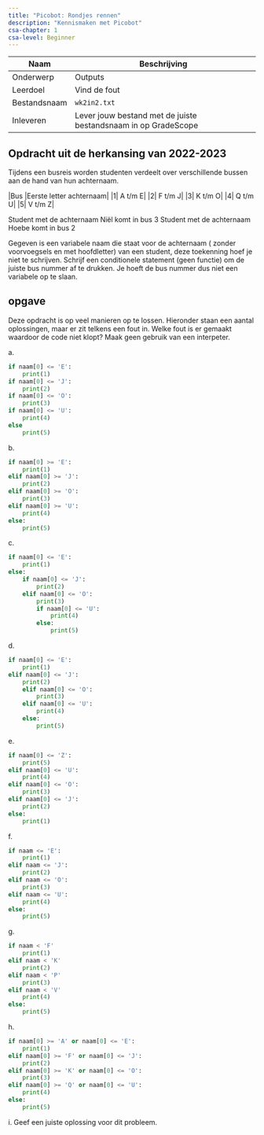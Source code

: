 ```yaml
---
title: "Picobot: Rondjes rennen"
description: "Kennismaken met Picobot"
csa-chapter: 1
csa-level: Beginner
---
```


| Naam         | Beschrijving                                                   |
|--------------|----------------------------------------------------------------|
| Onderwerp    | Outputs                                                        |
| Leerdoel     | Vind de fout                                               |
| Bestandsnaam | `wk2in2.txt`                                                   |
| Inleveren    | Lever jouw bestand met de juiste bestandsnaam in op GradeScope |


## Opdracht uit de herkansing van 2022-2023


Tijdens een busreis worden studenten verdeelt over verschillende bussen aan de hand van hun achternaam. 

|Bus	|Eerste letter achternaam|
|1|	A t/m E|
|2|	F t/m J|
|3|	K t/m O|
|4|	Q t/m U|
|5|	V t/m Z|

Student met de achternaam Niël komt in bus 3
Student met de achternaam Hoebe komt in bus 2

Gegeven is een variabele naam die staat voor de achternaam ( zonder voorvoegsels en met hoofdletter) van een student, deze toekenning hoef je niet te schrijven. Schrijf een conditionele statement (geen functie) om de juiste bus nummer af te drukken. Je hoeft de bus nummer dus niet een variabele op te slaan. 

## opgave

Deze opdracht is op veel manieren op te lossen. Hieronder staan een aantal oplossingen, maar er zit telkens een fout in. Welke fout is er gemaakt waardoor de code niet klopt? Maak geen gebruik van een interpeter.

a. 

```python
if naam[0] <= 'E':
    print(1)
if naam[0] <= 'J':
    print(2)
if naam[0] <= 'O':
    print(3)
if naam[0] <= 'U':
    print(4)
else
    print(5)

```

b. 

```python
if naam[0] >= 'E':
    print(1)
elif naam[0] >= 'J':
    print(2)
elif naam[0] >= 'O':
    print(3)
elif naam[0] >= 'U':
    print(4)
else:
    print(5)

```
c. 

```python
if naam[0] <= 'E':
    print(1)
else:
    if naam[0] <= 'J':
        print(2)
    elif naam[0] <= 'O':
        print(3)
        if naam[0] <= 'U':
            print(4)
        else:
            print(5)

```
d. 
```python
if naam[0] <= 'E':
    print(1)
elif naam[0] <= 'J':
    print(2)
    elif naam[0] <= 'O':
        print(3)
    elif naam[0] <= 'U':
        print(4)
    else:
        print(5)

```

e. 
```python
if naam[0] <= 'Z':
    print(5)
elif naam[0] <= 'U':
    print(4)
elif naam[0] <= 'O':
    print(3)
elif naam[0] <= 'J':
    print(2)
else:
    print(1)

```


f.

```python
if naam <= 'E':
    print(1)
elif naam <= 'J':
    print(2)
elif naam <= 'O':
    print(3)
elif naam <= 'U':
    print(4)
else:
    print(5)

```

g.

```python
if naam < 'F'
    print(1)
elif naam < 'K'
    print(2)
elif naam < 'P'
    print(3)
elif naam < 'V'
    print(4)
else:
    print(5)
```


h.

```python
if naam[0] >= 'A' or naam[0] <= 'E':
    print(1)
elif naam[0] >= 'F' or naam[0] <= 'J':
    print(2)
elif naam[0] >= 'K' or naam[0] <= 'O':
    print(3)
elif naam[0] >= 'Q' or naam[0] <= 'U':
    print(4)
else:
    print(5)

```

i.
Geef een juiste oplossing voor dit probleem. 

